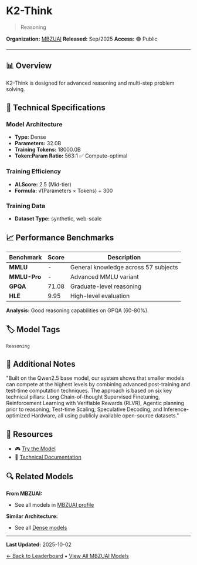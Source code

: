 # K2-Think

> Reasoning

**Organization:** [MBZUAI](../../labs/mbzuai.md)
**Released:** Sep/2025
**Access:** 🟢 Public

---

## 📊 Overview

K2-Think is designed for advanced reasoning and multi-step problem solving.

## 🔧 Technical Specifications

### Model Architecture
- **Type:** Dense
- **Parameters:** 32.0B
- **Training Tokens:** 18000.0B
- **Token:Param Ratio:** 563:1 ✅ Compute-optimal

### Training Efficiency
- **ALScore:** 2.5 (Mid-tier)
- **Formula:** √(Parameters × Tokens) ÷ 300

### Training Data
- **Dataset Type:** synthetic, web-scale

## 📈 Performance Benchmarks

| Benchmark | Score | Description |
|-----------|-------|-------------|
| **MMLU** | - | General knowledge across 57 subjects |
| **MMLU-Pro** | - | Advanced MMLU variant |
| **GPQA** | 71.08 | Graduate-level reasoning |
| **HLE** | 9.95 | High-level evaluation |

**Analysis:** Good reasoning capabilities on GPQA (60-80%).

## 🏷️ Model Tags

`Reasoning`

## 📝 Additional Notes

"Built on the Qwen2.5 base model, our system shows that smaller models can compete at the highest levels by combining advanced post-training and test-time computation techniques. The approach is based on six key technical pillars: Long Chain-of-thought Supervised Finetuning, Reinforcement Learning with Verifiable Rewards (RLVR), Agentic planning prior to reasoning, Test-time Scaling, Speculative Decoding, and Inference-optimized Hardware, all using publicly available open-source datasets."

## 🔗 Resources

- 🎮 [Try the Model](https://www.k2think.ai/)
- 📄 [Technical Documentation](https://arxiv.org/abs/2509.07604)

## 🔍 Related Models

**From MBZUAI:**
- See all models in [MBZUAI profile](../../labs/mbzuai.md)

**Similar Architecture:**
- See all [Dense models](../../architectures/dense.md)

---

**Last Updated:** 2025-10-02

[← Back to Leaderboard](../../README.md) • [View All MBZUAI Models](../../labs/mbzuai.md)
